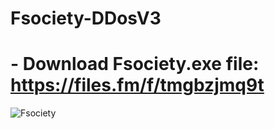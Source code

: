 # Fsociety-DDosV3
# - Download Fsociety.exe file: https://files.fm/f/tmgbzjmq9t
![Fsociety](https://github.com/user-attachments/assets/c1b9d772-bea4-4c75-9587-37d4ce470c1d)

